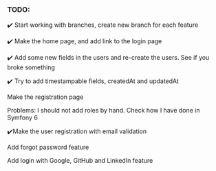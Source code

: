 ### TODO:

✔️ Start working with branches, create new branch for each feature

✔️ Make the home page, and add link to the login page

✔️ Add some new fields in the users and re-create the users. See if you broke something

✔️ Try to add timestampable fields, createdAt and updatedAt

<p>Make the registration page</p>
Problems: 
I should not add roles by hand. Check how I have done in Symfony 6

✔️Make the user registration with email validation

<p>Add forgot password feature</p>
<p>Add login with Google, GitHub and LinkedIn feature</p>


